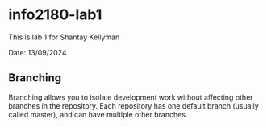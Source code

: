 # info2180-lab1
This is lab 1 for Shantay Kellyman

Date: 13/09/2024 


 ## Branching
Branching allows you to isolate development work without
affecting other branches in the repository. Each repository
has one default branch (usually called master), and can have
multiple other branches.
